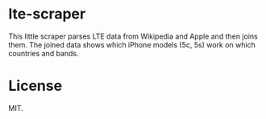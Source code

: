 # lte-scraper

This little scraper parses LTE data from Wikipedia and Apple and then joins them. The joined data shows which iPhone models (5c, 5s) work on which countries and bands.

# License

MIT.
